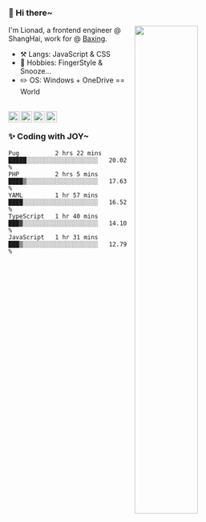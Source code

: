 ### 👋 Hi there~

[<img align="right" width="50%" src="https://github-readme-stats.vercel.app/api?username=Lionad-Morotar&show_icons=true">](https://metrics.lecoq.io/ouuan?template=classic)

I'm Lionad, a frontend engineer @ ShangHai, work for @ [Baxing](https://github.com/baixing).

- ⚒️ Langs: JavaScript & CSS
- 🎨 Hobbies: FingerStyle & Snooze...
- ✏️ OS: Windows + OneDrive == World

<br />

<a href="https://www.lionad.art">
  <img align="left" alt="lionad-art" width="22px" src="https://cdn.jsdelivr.net/npm/simple-icons@3.1.0/icons/wordpress.svg" />
</a>
<a href="#1806234223">
  <img align="left" alt="1806234223" width="22px" src="https://cdn.jsdelivr.net/npm/simple-icons@3.1.0/icons/tencentqq.svg" />
</a>
<a href="https://www.zhihu.com/people/Lionad">
  <img align="left" alt="132yse" width="22px" src="https://cdn.jsdelivr.net/npm/simple-icons@3.1.0/icons/zhihu.svg" />
</a>
<a href="https://github.com/Lionad-Morotar">
  <img align="left" alt="yisar" width="22px" src="https://cdn.jsdelivr.net/npm/simple-icons@3.1.0/icons/github.svg" />
</a>

<br />

### ✨ Coding with JOY~

<!--START_SECTION:waka-->
```text
Pug          2 hrs 22 mins   █████░░░░░░░░░░░░░░░░░░░░   20.02 % 
PHP          2 hrs 5 mins    ████▒░░░░░░░░░░░░░░░░░░░░   17.63 % 
YAML         1 hr 57 mins    ████░░░░░░░░░░░░░░░░░░░░░   16.52 % 
TypeScript   1 hr 40 mins    ███▓░░░░░░░░░░░░░░░░░░░░░   14.10 % 
JavaScript   1 hr 31 mins    ███▒░░░░░░░░░░░░░░░░░░░░░   12.79 % 
```
<!--END_SECTION:waka-->
